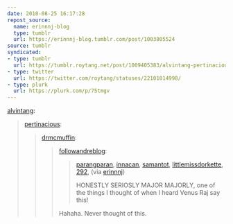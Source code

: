```yaml
---
date: 2010-08-25 16:17:28
repost_source:
  name: erinnnj-blog
  type: tumblr
  url: https://erinnnj-blog.tumblr.com/post/1003805524
source: tumblr
syndicated:
- type: tumblr
  url: https://tumblr.roytang.net/post/1009405383/alvintang-pertinacious-drmcmuffin
- type: twitter
  url: https://twitter.com/roytang/statuses/22101014998/
- type: plurk
  url: https://plurk.com/p/75tmgv
---
```


<p><a href="http://alvintang.tumblr.com/post/1009395496/pertinacious-drmcmuffin-followandreblog">alvintang</a>:</p>
<blockquote>
<p><a href="http://pertinacious.tumblr.com/post/1009302467/drmcmuffin-followandreblog">pertinacious</a>:</p>
<blockquote>
<p><a href="http://drmcmuffin.tumblr.com/post/1009286691/followandreblog">drmcmuffin</a>:</p>
<blockquote>
<p><a href="http://followandreblog.tumblr.com/post/1009152683/parangparan-innacan-samantot-littlemissdorkette">followandreblog</a>:</p>
<blockquote>
<p><a href="http://parangparan.tumblr.com/post/1008573349">parangparan</a>, <a href="http://innacan.tumblr.com/post/1008507246/samantot-littlemissdorkette-292-via">innacan</a>, <a href="http://samantot.tumblr.com/post/1008136569/littlemissdorkette-292-via-erinnnj-win">samantot</a>, <a href="http://littlemissdorkette.tumblr.com/post/1007274545/292-via-erinnnj-win">littlemissdorkette</a>, <a href="http://292.tumblr.com/post/1004338836/via-erinnnj">292</a>, (via <a href="http://erinnnj.tumblr.com/">erinnnj</a>)</p>
<p>HONESTLY SERIOSLY MAJOR MAJORLY, one of the things I thought of when I heard Venus Raj say this!</p>
</blockquote>
<p>Hahaha. Never thought of this.</p>
</blockquote>
</blockquote>
</blockquote>